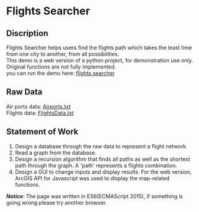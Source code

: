# Flights Searcher

## Discription
Flights Searcher helps users find the flights path which takes the least time from one city to another, from all possibilities.  
This demo is a web version of a python project, for demonstration use only. Original functions are not fully implemented.  
you can run the demo here: <a href="https://zxy-ryan.github.io/flights-searcher/">flights searcher</a>

## Raw Data
Air ports data: [Airports.txt](/rawdata/Airports.txt)  
Flights data: [FlightsData.txt](/rawdata/FlightsData.txt)

## Statement of Work
1. Design a database through the raw data to represent a flight network. 
2. Read a graph from the database. 
3. Design a recursion algorithm that finds all paths as well as the shortest path through the graph. A 'path' represents a flights combination. 
4. Design a GUI to change inputs and display results. For the web version, ArcGIS API for Javascript was used to display the map-related functions. 


_**Notice**_: The page was written in ES6(ECMAScript 2015), if something is going wrong please try another browser.
